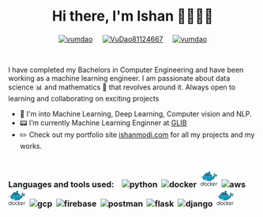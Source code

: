<h1 align="center">Hi there, I'm Ishan 👋👨🏻‍💻</h1>
<p align="center">
    <a href="mailto:ishan.modi24@gmail.com" target="blank"><img align="center" src="https://www.pngrepo.com/png/223047/180/gmail.png" alt="vumdao" height="40" width="40" /></a>&nbsp;&nbsp;&nbsp;&nbsp;
    <a href="https://www.linkedin.com/in/ishan-modi-5765521a1/" target="blank"><img align="center" src="https://www.pngrepo.com/png/81143/180/linkedin.png" alt="VuDao81124667" height="40" width="40" /></a>&nbsp;&nbsp;&nbsp;&nbsp;
    <a href="https://twitter.com/ishan_modi24" target="blank"><img align="center" src="https://seeklogo.com/images/T/twitter-2012-positive-logo-916EDF1309-seeklogo.com.png" alt="vumdao" height="40" width="40" /></a>
</p><br>

I have completed my Bachelors in Computer Engineering and have been working as a machine learning engineer. I am passionate about data science 📊 and mathematics 🧮 that revolves around it. Always open to learning and collaborating on exciting projects

- 🔭 I'm into Machine Learning, Deep Learning, Computer vision and NLP.
- 📟 I’m currently Machine Learning Enginner at [GLIB](https://glib.ai/)
- ✏️ Check out my portfolio site [ishanmodi.com]() for all my projects and my works.<br><br>

<h3>Languages and tools used: &nbsp;&nbsp;
<img src="https://cdn.worldvectorlogo.com/logos/python-5.svg" alt="python" width="35" height="35"/>&nbsp;
<img src="https://opendatascience.com/wp-content/uploads/2019/01/PyTorch-632x300.png" alt="docker" width="60" height="35"/>&nbsp;
<img src="https://raw.githubusercontent.com/devicons/devicon/master/icons/docker/docker-original-wordmark.svg" alt="docker" width="35" height="35"/>&nbsp;
<img src="https://cdn.worldvectorlogo.com/logos/aws-2.svg" alt="aws" width="35" height="35"/>&nbsp;
<img src="https://raw.githubusercontent.com/devicons/devicon/master/icons/docker/docker-original-wordmark.svg" alt="docker" width="35" height="35"/>&nbsp;
<img src="https://cdn.worldvectorlogo.com/logos/google-cloud-1.svg" alt="gcp" width="35" height="35"/>&nbsp;
<img src="https://cdn.worldvectorlogo.com/logos/firebase-1.svg" alt="firebase" width="35" height="35"/>&nbsp;
<img src="https://cdn.worldvectorlogo.com/logos/postman.svg" alt="postman" width="35" height="35"/>&nbsp;
<img src="https://cdn.worldvectorlogo.com/logos/flask.svg" alt="flask" width="35" height="35"/>&nbsp;
<img src="https://cdn.worldvectorlogo.com/logos/django.svg" alt="django" width="35" height="35"/>&nbsp;
<img src="https://raw.githubusercontent.com/devicons/devicon/master/icons/docker/docker-original-wordmark.svg" alt="docker" width="35" height="35"/>&nbsp;
</h3>
